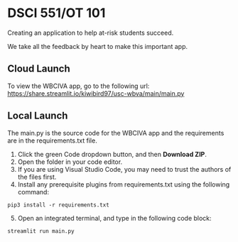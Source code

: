 # DSCI 551/OT 101
Creating an application to help at-risk students succeed.

We take all the feedback by heart to make this important app.

## Cloud Launch

To view the WBCIVA app, go to the following url: https://share.streamlit.io/kiwibird97/usc-wbva/main/main.py

## Local Launch

The main.py is the source code for the WBCIVA app and the requirements are in the requirements.txt file.

1. Click the green Code dropdown button, and then **Download ZIP**.
2. Open the folder in your code editor.
3. If you are using Visual Studio Code, you may need to trust the authors of the files first.
4. Install any prerequisite plugins from requirements.txt using the following command:
```
pip3 install -r requirements.txt
```

5. Open an integrated terminal, and type in the following code block:

```
streamlit run main.py
```
